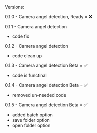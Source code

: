 Versions:

0.1.0 - Camera angel detection, Ready = ❌

0.1.1 - Camera angel detection 
 - code fix

0.1.2 - Camera angel detection
- code clean up

0.1.3 - Camera angel detection Beta = ✅
 - code is functinal

0.1.4 - Camera angel detection Beta = ✅
 - removed un-needed code

0.1.5 - Camera angel detection Beta = ✅
 - added batch option
 - save folder option
 - open folder option


